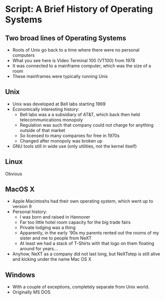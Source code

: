# Script: A Brief History of Operating Systems

## Two broad lines of Operating Systems

- Roots of Unix go back to a time where there were no personal computers
- What you see here is Video Terminal 100 (VT100) from 1978
- It was connected to a mainframe computer, which was the size of a room
- These mainframes were typically running Unix

## Unix

- Unix was developed at Bell labs starting 1969
- Economically interesting history:
  - Bell labs was a a subsidiary of AT&T, which back then held telecommunications
    monopoly
  - Regulation was such that company could not charge for anything outside of that
    market
  - So licensed to many companies for free in 1970s
  - Changed after monopoly was broken up
- GNU tools still in wide use (only utilities, not the kernel itself)

## Linux

Obvious

## MacOS X

- Apple Macintoshs had their own operating system, which went up to version 9
- Personal history:
  - I was born and raised in Hannover
  - Far too little hotel room capacity for the big trade fairs
  - Private lodging was a thing
  - Apparently, in the early '90s my parents rented out the rooms of my sister and me to
    people from NeXT
  - At least we had a stack of T-Shirts with that logo on them floating around for
    years...
- Anyhow, NeXT as a company did not last long, but NeXTstep is still alive and kicking
  under the name Mac OS X

## Windows

- With a couple of exceptions, completely separate from Unix world.
- Originally MS DOS
